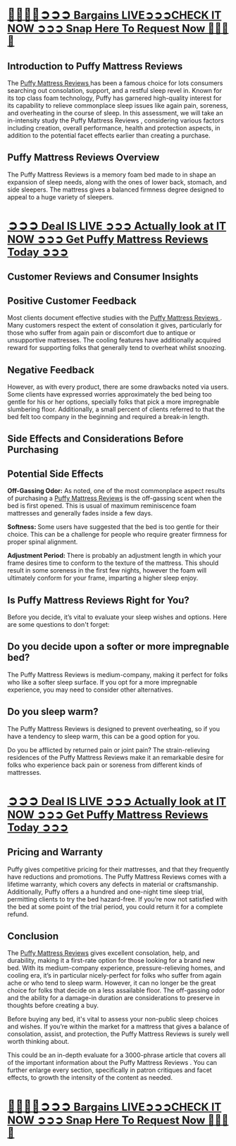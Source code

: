 <p>&nbsp;</p>
<h1><strong> <a href="https://goodhealth24x7.com/puffy-mattress/">🍂🍂🍁🍁➲➲➲ <span style="font-size: x-large;">Bargains LIVE➲➲➲CHECK IT NOW ➲➲➲ Snap Here To Request Now 🍂🍂🍁🍁</span></a></strong></h1>
<h2><strong>Introduction to Puffy Mattress Reviews</strong></h2>
<p>The <a href="https://goodhealth24x7.com/puffy-mattress/">Puffy Mattress Reviews </a> has been a famous choice for lots consumers searching out consolation, support, and a restful sleep revel in. Known for its top class foam technology, Puffy has garnered high-quality interest for its capability to relieve commonplace sleep issues like again pain, soreness, and overheating in the course of sleep. In this assessment, we will take an in-intensity study the Puffy Mattress Reviews , considering various factors including creation, overall performance, health and protection aspects, in addition to the potential facet effects earlier than creating a purchase.</p>
<h2><strong>Puffy Mattress Reviews Overview</strong></h2>
<p>The Puffy Mattress Reviews is a memory foam bed made to in shape an expansion of sleep needs, along with the ones of lower back, stomach, and side sleepers. The mattress gives a balanced firmness degree designed to appeal to a huge variety of sleepers.</p>
<h1><strong><a href="https://goodhealth24x7.com/puffy-mattress/">&zwj;➲➲➲ <span style="font-size: x-large;">Deal IS LIVE ➲➲➲ Actually look at IT NOW ➲➲➲ Get Puffy Mattress Reviews Today ➲➲➲</span></a></strong></h1>
<h2><strong>Customer Reviews and Consumer Insights</strong></h2>
<h2><strong>Positive Customer Feedback</strong></h2>
<p>Most clients document effective studies with the <a href="https://goodhealth24x7.com/puffy-mattress/">Puffy Mattress Reviews </a>. Many customers respect the extent of consolation it gives, particularly for those who suffer from again pain or discomfort due to antique or unsupportive mattresses. The cooling features have additionally acquired reward for supporting folks that generally tend to overheat whilst snoozing.</p>
<h2><strong>Negative Feedback</strong></h2>
<p>However, as with every product, there are some drawbacks noted via users. Some clients have expressed worries approximately the bed being too gentle for his or her options, specially folks that pick a more impregnable slumbering floor. Additionally, a small percent of clients referred to that the bed felt too company in the beginning and required a break-in length.</p>
<h2><strong>Side Effects and Considerations Before Purchasing</strong></h2>
<h2><strong>Potential Side Effects</strong></h2>
<p><strong>Off-Gassing Odor:</strong> As noted, one of the most commonplace aspect results of purchasing a <a href="https://goodhealth24x7.com/puffy-mattress/">Puffy Mattress Reviews</a> is the off-gassing scent when the bed is first opened. This is usual of maximum reminiscence foam mattresses and generally fades inside a few days.</p>
<p><strong>Softness: </strong>Some users have suggested that the bed is too gentle for their choice. This can be a challenge for people who require greater firmness for proper spinal alignment.</p>
<p><strong>Adjustment Period: </strong>There is probably an adjustment length in which your frame desires time to conform to the texture of the mattress. This should result in some soreness in the first few nights, however the foam will ultimately conform for your frame, imparting a higher sleep enjoy.</p>
<h2><strong>Is Puffy Mattress Reviews Right for You?</strong></h2>
<p>Before you decide, it&rsquo;s vital to evaluate your sleep wishes and options. Here are some questions to don't forget:</p>
<h2><strong>Do you decide upon a softer or more impregnable bed?</strong></h2>
<p>The Puffy Mattress Reviews is medium-company, making it perfect for folks who like a softer sleep surface. If you opt for a more impregnable experience, you may need to consider other alternatives.</p>
<h2><strong>Do you sleep warm?</strong></h2>
<p>The Puffy Mattress Reviews is designed to prevent overheating, so if you have a tendency to sleep warm, this can be a good option for you.</p>
<p>Do you be afflicted by returned pain or joint pain? The strain-relieving residences of the Puffy Mattress Reviews make it an remarkable desire for folks who experience back pain or soreness from different kinds of mattresses.</p>
<h1><strong><a href="https://goodhealth24x7.com/puffy-mattress/">&zwj;➲➲➲ <span style="font-size: x-large;">Deal IS LIVE ➲➲➲ Actually look at IT NOW ➲➲➲ Get Puffy Mattress Reviews Today ➲➲➲</span></a></strong></h1>
<h2><strong>Pricing and Warranty</strong></h2>
<p>Puffy gives competitive pricing for their mattresses, and that they frequently have reductions and promotions. The Puffy Mattress Reviews comes with a lifetime warranty, which covers any defects in material or craftsmanship. Additionally, Puffy offers a a hundred and one-night time sleep trial, permitting clients to try the bed hazard-free. If you&rsquo;re now not satisfied with the bed at some point of the trial period, you could return it for a complete refund.</p>
<h2><strong>Conclusion</strong></h2>
<p>The <a href="https://goodhealth24x7.com/puffy-mattress/">Puffy Mattress Reviews</a> gives excellent consolation, help, and durability, making it a first-rate option for those looking for a brand new bed. With its medium-company experience, pressure-relieving homes, and cooling era, it&rsquo;s in particular nicely-perfect for folks who suffer from again ache or who tend to sleep warm. However, it can no longer be the great choice for folks that decide on a less assailable floor. The off-gassing odor and the ability for a damage-in duration are considerations to preserve in thoughts before creating a buy.</p>
<p>Before buying any bed, it's vital to assess your non-public sleep choices and wishes. If you&rsquo;re within the market for a mattress that gives a balance of consolation, assist, and protection, the Puffy Mattress Reviews is surely well worth thinking about.</p>
<p>This could be an in-depth evaluate for a 3000-phrase article that covers all of the important information about the Puffy Mattress Reviews . You can further enlarge every section, specifically in patron critiques and facet effects, to growth the intensity of the content as needed.</p>
<h1 align="left"><strong><a href="https://goodhealth24x7.com/puffy-mattress/"> 🍂🍂🍁🍁➲➲➲ <span style="font-size: x-large;"><strong>Bargains LIVE➲➲➲CHECK IT NOW ➲➲➲ Snap Here To Request Now 🍂🍂🍁🍁</strong></span></a></strong></h1>
<p align="left">&nbsp;</p>
